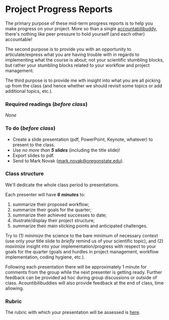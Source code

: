 # Project Progress Reports

The primary purpose of these mid-term progress reports is to help you make progress on your project.  More so than a single [accountabilibuddy](https://neologisms.rice.edu/index.php?a=term&d=1&t=6534), there's nothing like peer pressure to hold yourself (and each other) accountable!

The second purpose is to provide you with an opportunity to articulate/express what you are having trouble with in regards to implementing what the course is about; not your scientific stumbling blocks, but rather your stumbling blocks related to your workflow and project management.

The third purpose is to provide me wth insight into what you are all picking up from the class (and hence whether we should revisit some topics or add additional topics, etc.).

### Required readings (_before class_)
_None_

### To do (_before class_)
- Create a slide presentation (pdf, PowerPoint, Keynote, whatever) to present to the class. 
- Use _no more than **5 slides**_ (including the title slide)!
- Export slides to pdf.
- Send to Mark Novak (mark.novak@oregonstate.edu).

### Class structure
We'll dedicate the whole class period to presentations.

Each presenter will have **_6 minutes_** to:
1. summarize their proposed workflow;
2. summarize their goals for the quarter;
3. summarize their achieved successes to date;
4. illustrate/display their project structure;
5. summarize their main sticking points and anticipated challenges.

Try to
(1) _minimize_ the science to the bare minimum of necessary context (use only your title slide to _briefly_ remind us of your scientific topic), and
(2) _maximize_ insight into your implementation/progress with respect to your goals for the quarter (goals and hurdles in project management, workflow implementation, coding hygiene, etc.).


Following each presentation there will be approximately 1 minute for comments from the group while the next presenter is getting ready. Further feedback can be provided ad hoc during group discussions or outside of class. Acountibilibuddies will also provide feedback at the end of class, time allowing.

### Rubric
The rubric with which your presentation will be assessed is [here](../../course_info/rubrics/).
